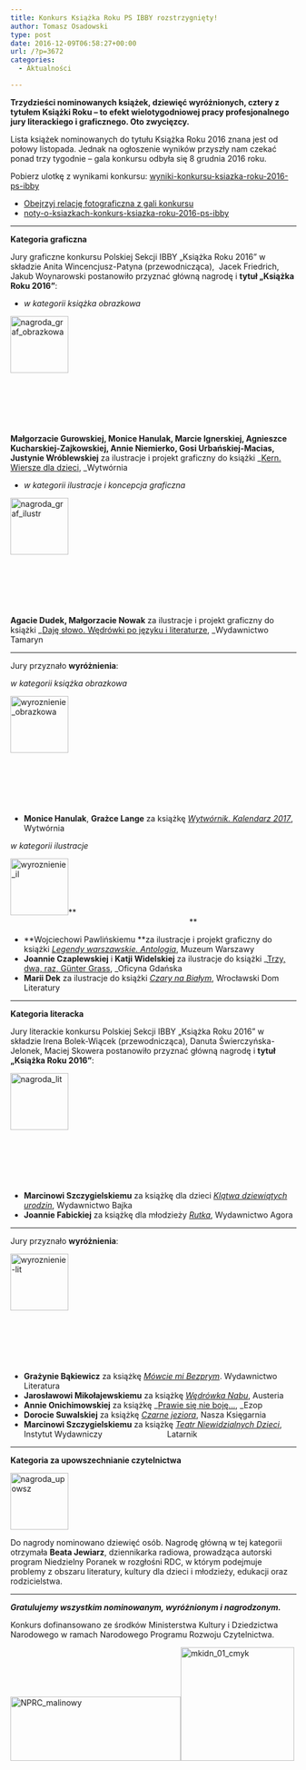 ```yaml
---
title: Konkurs Książka Roku PS IBBY rozstrzygnięty!
author: Tomasz Osadowski
type: post
date: 2016-12-09T06:58:27+00:00
url: /?p=3672
categories:
  - Aktualności

---
```

**Trzydzieści nominowanych książek, dziewięć wyróżnionych, cztery z tytułem Książki Roku &#8211; to efekt wielotygodniowej pracy profesjonalnego jury literackiego i graficznego. Oto zwycięzcy.**

Lista książek nominowanych do tytułu Książka Roku 2016 znana jest od połowy listopada. Jednak na ogłoszenie wyników przyszły nam czekać ponad trzy tygodnie &#8211; gala konkursu odbyła się 8 grudnia 2016 roku.

Pobierz ulotkę z wynikami konkursu: [wyniki-konkursu-ksiazka-roku-2016-ps-ibby][1]

  * <a href="https://www.facebook.com/PolskaSekcjaIBBY/photos/ms.c.eJxNlluyJCEIRHc0gSAo~_9~;YYNJk3b~_O05g8BKy1MnX79bh~_Nc6~;9QNHVi7PHJAJC7cB~_z5gsmlx24LgxtMIkR~_IpRA9n4Wb607bnwU09nckcYSBxfLWWAMSojupcbMBj6Q80RVKsNrCf6ByfXHcdScw72xzsj16n8XJcXsMkVZGBAZRFujIblF6MRRorU2w~_8gEdjbcLqGGI7ATl8AaxIBo4ASVaGkIC3RuexH9AI7YBHalNdZoXAtofGAjjjiXwGAhSYCGMSPwl~_1J3stFTQtMcjcUon4IHBb3A9kWU~_R7cHPGmt5jDSh620sQZIeuDD2tAZNL9KnmeEnBZceaEmY3rrJxs7tQz2fRoduEXj39NKrDB7yCFzhK0EeER3Y0mMAqrgdu8ki0qFP0dOiLoZ8LIJNtXhTZJ7CKG17qiglQZJ8xddkAdaEDrONQHeD7gbopgmhA0cC9LLUBB3GU6oDEmMr9A6AxA~_RrYTvs2TAP4MhU3V~;iD4QPMNRDpmF8Odza7I8CCD0Y~_joCi50DNrI9a7Jd3YX2iV60lBk18mUrbO0C7VbpNr3B5KKeOEILbS9KLwVeHLViB7RbpVtNtIOqE6ClfCbKTV7F5N5FcADOZGuK9FcSuMKCO9m7HZLtYNqiQVHtIzHJVWUg~_rnta1i8houdXBkqLXAvm~;digQLdxVxOW5z7AYjuSd~;wFMiZleO70z~_MY~;dOXrM~;vH4CzLz41nhAeJVb263Sot0K3VaFAKYLa66lXw~_lRSAOE2pIa0zV31Z64LNAgY6xQLvXlszacu8tJbOl3FeLzk4ugNC~;Pq0JAtg8ophb~_0T1xWE5u9Adz1rlNvW4G0W2PUXu~;rCvPzxgEex1j9bgMvBe9MrZr~;XRgHHEbUAN7DHjgg3JdyT48JXFaYupWH2QPLd~_J~;3AO2c5z5pH70K1D7TGvJUvcmjQy92oqbBhore2CjUcGpc3V68mAKte3x~;vyOIAHUHFNrOt~;3BkPgRKH8vg26cHL7IdTsPtKQs2~;~_mqb~;1ubvXNTeOeXlvGXr892cbACiBbbqn6pIMXT4JuB152v8jCF7nKj2tQTnbNfgPWFJs~;kj1WBYeX~_VLyNzsAU9OadGjMd1CB1WCSq06B6PpAe2FguVeDyTbxcWX~_ifbcKqcy0adx2aeJZ62W1yHoZcfxqFHq7ZfTuIJ58XmzH4DotgH4hIsz71x9iKDIMt8fId1Se1qqQDaQT~_Mdqadw4lh9DfMpWaLIdk~;jRj~_vIn~;cGuIwbqm~_27PsP8AhfBI~-.bps.a.1199245203524999.1073741890.176633315786198/1199246890191497/?type=3&theater" target="_blank">Obejrzyj relację fotograficzna z gali konkursu</a>
  * <a href="http://www.ibby.pl/wp-content/uploads/2016/12/Noty-o-książkach-konkurs-Książka-Roku-2016-PS-IBBY.pdf" target="_blank">noty-o-ksiazkach-konkurs-ksiazka-roku-2016-ps-ibby</a>

* * *

**Kategoria graficzna**

Jury graficzne konkursu Polskiej Sekcji IBBY „Książka Roku 2016” w składzie Anita Wincencjusz-Patyna (przewodnicząca),  Jacek Friedrich, Jakub Woynarowski postanowiło przyznać główną nagrodę i **tytuł „Książka Roku 2016”**:

  * _w kategorii książka obrazkowa_

<img class="wp-image-3691 size-thumbnail alignleft" src="http://www.ibby.pl/wp-content/uploads/2016/12/nagroda_graf_obrazkowa-102x100.jpg" alt="nagroda_graf_obrazkowa" width="102" height="100" srcset="http://www.ibby.pl/wp-content/uploads/2016/12/nagroda_graf_obrazkowa-102x100.jpg 102w, http://www.ibby.pl/wp-content/uploads/2016/12/nagroda_graf_obrazkowa-205x200.jpg 205w, http://www.ibby.pl/wp-content/uploads/2016/12/nagroda_graf_obrazkowa.jpg 516w" sizes="(max-width: 102px) 100vw, 102px" />

&nbsp;

&nbsp;

&nbsp;

**Małgorzacie Gurowskiej, Monice Hanulak, Marcie Ignerskiej, Agnieszce Kucharskiej-Zajkowskiej, Annie Niemierko, Gosi Urbańskiej-Macias, Justynie Wróblewskiej** za ilustracje i projekt graficzny do książki _<a href="http://www.ibby.pl/?page_id=3838" target="_blank">Kern. Wiersze dla dzieci</a>, _Wytwórnia

  * _w kategorii ilustracje i koncepcja graficzna_

<img class="alignleft wp-image-3690 size-thumbnail" src="http://www.ibby.pl/wp-content/uploads/2016/12/nagroda_graf_ilustr-102x100.jpg" alt="nagroda_graf_ilustr" width="102" height="100" srcset="http://www.ibby.pl/wp-content/uploads/2016/12/nagroda_graf_ilustr-102x100.jpg 102w, http://www.ibby.pl/wp-content/uploads/2016/12/nagroda_graf_ilustr-205x200.jpg 205w, http://www.ibby.pl/wp-content/uploads/2016/12/nagroda_graf_ilustr.jpg 516w" sizes="(max-width: 102px) 100vw, 102px" />

&nbsp;

&nbsp;

&nbsp;

**Agacie Dudek, Małgorzacie Nowak** za ilustracje i projekt graficzny do książki _<a href="http://www.ibby.pl/?page_id=3854" target="_blank">Daję słowo. Wędrówki po języku i literaturze</a>, _Wydawnictwo Tamaryn

* * *

Jury przyznało **wyróżnienia**:

_w kategorii książka obrazkowa_

<img class="alignleft wp-image-3695 size-thumbnail" src="http://www.ibby.pl/wp-content/uploads/2016/12/wyroznienie_obrazkowa-102x100.jpg" alt="wyroznienie_obrazkowa" width="102" height="100" srcset="http://www.ibby.pl/wp-content/uploads/2016/12/wyroznienie_obrazkowa-102x100.jpg 102w, http://www.ibby.pl/wp-content/uploads/2016/12/wyroznienie_obrazkowa-205x200.jpg 205w, http://www.ibby.pl/wp-content/uploads/2016/12/wyroznienie_obrazkowa.jpg 516w" sizes="(max-width: 102px) 100vw, 102px" />

&nbsp;

&nbsp;

&nbsp;

  * **Monice Hanulak**, **Grażce Lange** za książkę <a href="http://www.ibby.pl/?page_id=3882" target="_blank"><em>Wytwórnik. Kalendarz 2017</em></a>, Wytwórnia

_w kategorii ilustracje_

<img class="alignnone wp-image-3694 size-thumbnail" src="http://www.ibby.pl/wp-content/uploads/2016/12/wyroznienie_il-102x100.jpg" alt="wyroznienie_il" width="102" height="100" srcset="http://www.ibby.pl/wp-content/uploads/2016/12/wyroznienie_il-102x100.jpg 102w, http://www.ibby.pl/wp-content/uploads/2016/12/wyroznienie_il-205x200.jpg 205w, http://www.ibby.pl/wp-content/uploads/2016/12/wyroznienie_il.jpg 516w" sizes="(max-width: 102px) 100vw, 102px" />**                                                                                                                                                                                  **

  * **Wojciechowi Pawlińskiemu **za ilustracje i projekt graficzny do książki <a href="http://www.ibby.pl/?page_id=3877" target="_blank"><em>Legendy warszawskie. Antologia</em></a>, Muzeum Warszawy
  * **Joannie Czaplewskiej** i **Katji Widelskiej** za ilustracje do książki _<a href="http://www.ibby.pl/?page_id=3868" target="_blank">Trzy, dwa, raz, Günter Grass</a>, _Oficyna Gdańska
  * **Marii Dek** za ilustracje do książki <a href="http://www.ibby.pl/?page_id=3861" target="_blank"><em>Czary na Białym</em></a>, Wrocławski Dom Literatury

* * *

**Kategoria literacka**

Jury literackie konkursu Polskiej Sekcji IBBY „Książka Roku 2016” w składzie Irena Bolek-Wiącek (przewodnicząca), Danuta Świerczyńska-Jelonek, Maciej Skowera postanowiło przyznać główną nagrodę i **tytuł „Książka Roku 2016”**:

<img class="wp-image-3692 size-thumbnail alignleft" src="http://www.ibby.pl/wp-content/uploads/2016/12/nagroda_lit-102x100.jpg" alt="nagroda_lit" width="102" height="100" srcset="http://www.ibby.pl/wp-content/uploads/2016/12/nagroda_lit-102x100.jpg 102w, http://www.ibby.pl/wp-content/uploads/2016/12/nagroda_lit-205x200.jpg 205w, http://www.ibby.pl/wp-content/uploads/2016/12/nagroda_lit.jpg 516w" sizes="(max-width: 102px) 100vw, 102px" />

&nbsp;

&nbsp;

&nbsp;

  * **Marcinowi Szczygielskiemu** za książkę dla dzieci <a href="http://www.ibby.pl/?page_id=3729" target="_blank"><em>Klątwa dziewiątych urodzin</em></a>, Wydawnictwo Bajka
  * **Joannie Fabickiej** za książkę dla młodzieży <a href="http://www.ibby.pl/?page_id=3765" target="_blank"><em>Rutka</em></a>, Wydawnictwo Agora

* * *

Jury przyznało **wyróżnienia**:

<img class="alignleft wp-image-3696 size-thumbnail" src="http://www.ibby.pl/wp-content/uploads/2016/12/wyroznienie-lit-102x100.jpg" alt="wyroznienie-lit" width="102" height="100" srcset="http://www.ibby.pl/wp-content/uploads/2016/12/wyroznienie-lit-102x100.jpg 102w, http://www.ibby.pl/wp-content/uploads/2016/12/wyroznienie-lit-205x200.jpg 205w, http://www.ibby.pl/wp-content/uploads/2016/12/wyroznienie-lit.jpg 516w" sizes="(max-width: 102px) 100vw, 102px" />

&nbsp;

&nbsp;

&nbsp;

  * **Grażynie Bąkiewicz** za książkę <a href="http://www.ibby.pl/?page_id=3769" target="_blank"><em>Mówcie mi Bezprym</em></a>. Wydawnictwo Literatura
  * **Jarosławowi Mikołajewskiemu** za książkę <a href="http://www.ibby.pl/?page_id=3773" target="_blank"><em>Wędrówka Nabu</em></a>, Austeria
  * **Annie Onichimowskiej** za książkę _<a href="http://www.ibby.pl/?page_id=3779" target="_blank">Prawie się nie boję…</a>, _Ezop
  * **Dorocie Suwalskiej** za książkę <a href="http://www.ibby.pl/?page_id=3784" target="_blank"><em>Czarne jeziora</em></a>, Nasza Księgarnia
  * **Marcinowi Szczygielskiemu** za książkę <a href="http://www.ibby.pl/?page_id=3791" target="_blank"><em>Teatr Niewidzialnych Dzieci</em></a>, Instytut Wydawniczy                             Latarnik

* * *

**Kategoria za upowszechnianie czytelnictwa**

<img class="alignnone wp-image-3693 size-thumbnail" src="http://www.ibby.pl/wp-content/uploads/2016/12/nagroda_upowsz-102x100.jpg" alt="nagroda_upowsz" width="102" height="100" srcset="http://www.ibby.pl/wp-content/uploads/2016/12/nagroda_upowsz-102x100.jpg 102w, http://www.ibby.pl/wp-content/uploads/2016/12/nagroda_upowsz-205x200.jpg 205w, http://www.ibby.pl/wp-content/uploads/2016/12/nagroda_upowsz.jpg 516w" sizes="(max-width: 102px) 100vw, 102px" />

Do nagrody nominowano dziewięć osób. Nagrodę główną w tej kategorii otrzymała **Beata Jewiarz**, dziennikarka radiowa, prowadząca autorski program Niedzielny Poranek w rozgłośni RDC, w którym podejmuje problemy z obszaru literatury, kultury dla dzieci i młodzieży, edukacji oraz rodzicielstwa.

* * *

**_Gratulujemy wszystkim nominowanym, wyróżnionym i nagrodzonym._**

Konkurs dofinansowano ze środków Ministerstwa Kultury i Dziedzictwa Narodowego w ramach Narodowego Programu Rozwoju Czytelnictwa.

<img class="alignnone size-medium wp-image-2694" src="http://www.ibby.pl/wp-content/uploads/2015/12/NPRC_malinowy-300x113.jpg" alt="NPRC_malinowy" width="300" height="113" srcset="http://www.ibby.pl/wp-content/uploads/2015/12/NPRC_malinowy-300x113.jpg 300w, http://www.ibby.pl/wp-content/uploads/2015/12/NPRC_malinowy-150x57.jpg 150w, http://www.ibby.pl/wp-content/uploads/2015/12/NPRC_malinowy.jpg 492w" sizes="(max-width: 300px) 100vw, 300px" /><img class="alignnone size-medium wp-image-2693" src="http://www.ibby.pl/wp-content/uploads/2015/12/mkidn_01_cmyk-200x200.jpg" alt="mkidn_01_cmyk" width="200" height="200" srcset="http://www.ibby.pl/wp-content/uploads/2015/12/mkidn_01_cmyk-200x200.jpg 200w, http://www.ibby.pl/wp-content/uploads/2015/12/mkidn_01_cmyk-100x100.jpg 100w, http://www.ibby.pl/wp-content/uploads/2015/12/mkidn_01_cmyk-600x600.jpg 600w, http://www.ibby.pl/wp-content/uploads/2015/12/mkidn_01_cmyk.jpg 1323w" sizes="(max-width: 200px) 100vw, 200px" />

 [1]: http://www.ibby.pl/wp-content/uploads/2016/12/Wyniki-konkursu-Książka-Roku-2016-PS-IBBY.pdf